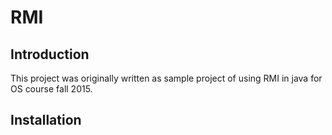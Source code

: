 # RMI
## Introduction
This project was originally written as sample project of using RMI
in java for OS course fall 2015.
## Installation
